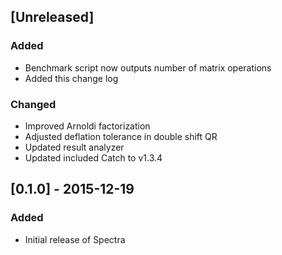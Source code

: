 ## [Unreleased]
### Added
- Benchmark script now outputs number of matrix operations
- Added this change log

### Changed
- Improved Arnoldi factorization
- Adjusted deflation tolerance in double shift QR
- Updated result analyzer
- Updated included Catch to v1.3.4

## [0.1.0] - 2015-12-19
### Added
- Initial release of Spectra
